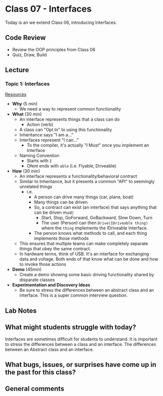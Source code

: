 # Class 07 - Interfaces

Today is an we extend Class 06, introducing Interfaces.


## Code Review
- Review the OOP principles from Class 06
- Quiz, Draw, Build


## Lecture

### Topic 1: Interfaces

[Resources](../resources/interfaces.md)

- **Why** (5 min)
  - We need a way to represent common functionality
- **What** (30 min)
  - An interface represents things that a class can do
    - Action (verb)
  - A class can "Opt In" to using this functionality
  - Inheritance says "I am a..."
  - Interfaces represent "I can..."
    - To the compiler, it's actually "I Must" once you implement an Interface
  - Naming Convention
    - Starts with `I`
    - Ofent ends with `able` (i.e. Flyable, Driveable)
- **How** (30 min)
  - An interface represents a functionality/behavioral contract
  - Similar to Inheritance, but it presents a common "API" to seemingly unrelated things
    - i.e.
      - A person can drive many things (car, plane, boat)
      - Many things can be driven
      - So, a contract can exist (an interface) that says anything that can be driven must:
        - Start, Stop, GoForward, GoBackward, Slow Down, Turn
        - The user (Person) can then `Drive(IDriveable thing)` where  the `thing` implements the IDriveable Interface.
      - The person knows what methods to call, and each thing implements those methods
  - This ensures that multiple teams can make completely separate things that obey the same contract.
  - In hardware terms, think of USB. It's an interface for exchanging data and voltage. Both ends of that know what can be done and how to invoke those actions
- **Demo** (45min)
  - Create a demo showing some basic driving functionality shared by disparate classes
- **Experimentation and Discovery Ideas**
  - Be sure to stress the differences between an abstract class and an interface. This is a super common interview question.


## Lab Notes

## What might students struggle with today?

Interfaces are sometimes difficult for students to understand. It is important to stress the differences between a class and an interface. The differences between an Abstract class and an interface.



## What bugs, issues, or surprises have come up in the past for this class?

## General comments

